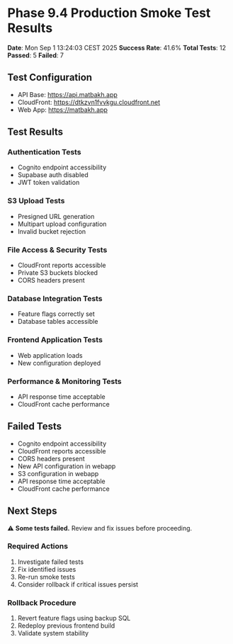 # Phase 9.4 Production Smoke Test Results

**Date**: Mon Sep  1 13:24:03 CEST 2025
**Success Rate**: 41.6%
**Total Tests**: 12
**Passed**: 5
**Failed**: 7

## Test Configuration
- API Base: https://api.matbakh.app
- CloudFront: https://dtkzvn1fvvkgu.cloudfront.net
- Web App: https://matbakh.app

## Test Results

### Authentication Tests
- Cognito endpoint accessibility
- Supabase auth disabled
- JWT token validation

### S3 Upload Tests
- Presigned URL generation
- Multipart upload configuration
- Invalid bucket rejection

### File Access & Security Tests
- CloudFront reports accessible
- Private S3 buckets blocked
- CORS headers present

### Database Integration Tests
- Feature flags correctly set
- Database tables accessible

### Frontend Application Tests
- Web application loads
- New configuration deployed

### Performance & Monitoring Tests
- API response time acceptable
- CloudFront cache performance


## Failed Tests
- Cognito endpoint accessibility
- CloudFront reports accessible
- CORS headers present
- New API configuration in webapp
- S3 configuration in webapp
- API response time acceptable
- CloudFront cache performance

## Next Steps

⚠️ **Some tests failed.** Review and fix issues before proceeding.

### Required Actions
1. Investigate failed tests
2. Fix identified issues
3. Re-run smoke tests
4. Consider rollback if critical issues persist

### Rollback Procedure
1. Revert feature flags using backup SQL
2. Redeploy previous frontend build
3. Validate system stability

